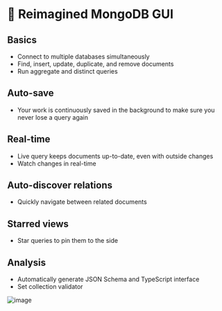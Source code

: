 # 🌲 Reimagined MongoDB GUI

## Basics

- Connect to multiple databases simultaneously
- Find, insert, update, duplicate, and remove documents
- Run aggregate and distinct queries

## Auto-save

- Your work is continuously saved in the background to make sure you never lose a query again

## Real-time

- Live query keeps documents up-to-date, even with outside changes
- Watch changes in real-time

## Auto-discover relations

- Quickly navigate between related documents

## Starred views

- Star queries to pin them to the side

## Analysis

- Automatically generate JSON Schema and TypeScript interface
- Set collection validator

![image](https://user-images.githubusercontent.com/2636763/114721340-d3942c80-9d06-11eb-9c9f-ef8ecce5db98.png)
